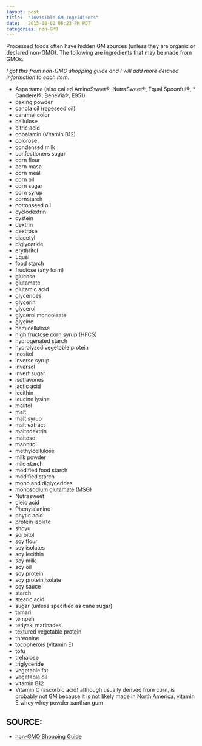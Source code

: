 ```yaml
---
layout: post
title:  "Invisible GM Ingridients"
date:   2013-08-02 06:23 PM PDT
categories: non-GMO
---
```


Processed foods often have hidden GM sources (unless they are organic or declared non-GMO). The following are ingredients that may be made from GMOs.

*I got this from non-GMO shopping guide and I will add more detailed information to each item.*

* Aspartame (also called AminoSweet®,    NutraSweet®, Equal Spoonful®, * Canderel®,  BeneVia®, E951)
* baking powder
* canola oil (rapeseed oil)
* caramel color
* cellulose
* citric acid
* cobalamin (Vitamin B12)
* colorose
* condensed milk
* confectioners sugar
* corn flour
* corn masa
* corn meal
* corn oil
* corn sugar
* corn syrup
* cornstarch
* cottonseed oil
* cyclodextrin
* cystein
* dextrin
* dextrose
* diacetyl
* diglyceride
* erythritol
* Equal
* food starch
* fructose (any form)
* glucose
* glutamate
* glutamic acid
* glycerides
* glycerin
* glycerol
* glycerol monooleate
* glycine
* hemicellulose
* high fructose corn syrup (HFCS)
* hydrogenated starch
* hydrolyzed vegetable protein
* inositol
* inverse syrup
* inversol
* invert sugar
* isoflavones
* lactic acid
* lecithin
* leucine lysine
* malitol
* malt
* malt syrup
* malt extract
* maltodextrin
* maltose
* mannitol
* methylcellulose
* milk powder
* milo starch
* modified food starch
* modified starch
* mono and diglycerides
* monosodium glutamate (MSG)
* Nutrasweet
* oleic acid
* Phenylalanine
* phytic acid
* protein isolate
* shoyu
* sorbitol
* soy flour
* soy isolates
* soy lecithin
* soy milk
* soy oil
* soy protein
* soy protein isolate
* soy sauce
* starch
* stearic acid
* sugar (unless specified as cane sugar)
* tamari
* tempeh
* teriyaki marinades
* textured vegetable protein
* threonine
* tocopherols (vitamin E)
* tofu
* trehalose
* triglyceride
* vegetable fat
* vegetable oil
* vitamin B12
* Vitamin C (ascorbic acid) although usually derived from corn, is probably not GM because it is not likely made in North America.
vitamin E
whey
whey powder
xanthan gum

## SOURCE:
* [non-GMO Shopping Guide][1]

[1]: http://www.nongmoshoppingguide.com/brands/invisible-gm-ingredients.html
